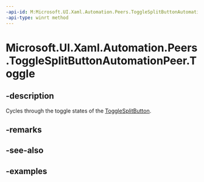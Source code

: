 ```yaml
---
-api-id: M:Microsoft.UI.Xaml.Automation.Peers.ToggleSplitButtonAutomationPeer.Toggle
-api-type: winrt method
---
```


# Microsoft.UI.Xaml.Automation.Peers.ToggleSplitButtonAutomationPeer.Toggle

## -description

Cycles through the toggle states of the [ToggleSplitButton](../microsoft.ui.xaml.controls/togglesplitbutton.md).

## -remarks

## -see-also

## -examples
